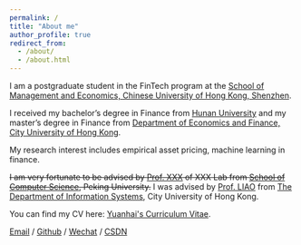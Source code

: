 ```yaml
---
permalink: /
title: "About me"
author_profile: true
redirect_from: 
  - /about/
  - /about.html
---
```

I am a postgraduate student in the FinTech program at the [School of Management and Economics, Chinese University of Hong Kong, Shenzhen](https://sme.cuhk.edu.cn/). 

I received my bachelor’s degree in Finance from [Hunan University](https://www-en.hnu.edu.cn/) and my master’s degree in Finance from [Department of Economics and Finance, City University of Hong Kong](https://www.cb.cityu.edu.hk/ef/).

My research interest includes empirical asset pricing, machine learning in finance.

~~I am very fortunate to be advised by [Prof. XXX](https://www.XXX.com/) of XXX Lab from [School of Computer Science](https://cs.pku.edu.cn/), Peking University.~~ I was advised by [Prof. LIAO](https://www.cb.cityu.edu.hk/staff/issliao/) from [The Department of Information Systems](https://www.cb.cityu.edu.hk/is/), City University of Hong Kong.

You can find my CV here: [Yuanhai's Curriculum Vitae](../assets/CV20240720.pdf).

[Email](mailto:yuanhaixiao@link.cuhk.edu.cn) / [Github](https://github.com/yuanhaixiao) / [Wechat](../images/wechat.jpg) / [CSDN](https://blog.csdn.net/weixin_69216577?spm=1010.2135.3001.5343)
